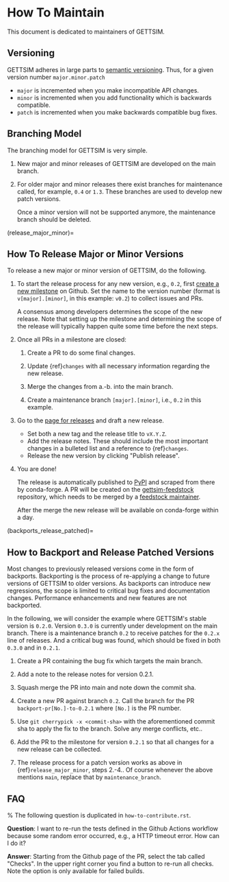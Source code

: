 # How To Maintain

This document is dedicated to maintainers of GETTSIM.

## Versioning

GETTSIM adheres in large parts to [semantic versioning](https://semver.org). Thus, for a
given version number `major.minor.patch`

- `major` is incremented when you make incompatible API changes.
- `minor` is incremented when you add functionality which is backwards compatible.
- `patch` is incremented when you make backwards compatible bug fixes.

## Branching Model

The branching model for GETTSIM is very simple.

1. New major and minor releases of GETTSIM are developed on the main branch.

1. For older major and minor releases there exist branches for maintenance called, for
   example, `0.4` or `1.3`. These branches are used to develop new patch versions.

   Once a minor version will not be supported anymore, the maintenance branch should be
   deleted.

(release_major_minor)=

## How To Release Major or Minor Versions

To release a new major or minor version of GETTSIM, do the following.

1. To start the release process for any new version, e.g., `0.2`, first
   [create a new milestone](https://github.com/iza-institute-of-labor-economics/gettsim/milestones/new)
   on Github. Set the name to the version number (format is `v[major].[minor]`, in this
   example: `v0.2`) to collect issues and PRs.

   A consensus among developers determines the scope of the new release. Note that
   setting up the milestone and determining the scope of the release will typically
   happen quite some time before the next steps.

1. Once all PRs in a milestone are closed:

   1. Create a PR to do some final changes.

   1. Update {ref}`changes` with all necessary information regarding the new release.

   1. Merge the changes from a.-b. into the main branch.

   1. Create a maintenance branch `[major].[minor]`, i.e., `0.2` in this example.

1. Go to the
   [page for releases](https://github.com/iza-institute-of-labor-economics/gettsim/releases)
   and draft a new release.

   - Set both a new tag and the release title to `vX.Y.Z`.
   - Add the release notes. These should include the most important changes in a
     bulleted list and a reference to {ref}`changes`.
   - Release the new version by clicking "Publish release".

1. You are done!

   The release is automatically published to [PyPI](https://pypi.org/project/gettsim/)
   and scraped from there by conda-forge. A PR will be created on the
   [gettsim-feedstock](https://github.com/conda-forge/gettsim-feedstock) repository,
   which needs to be merged by a
   [feedstock maintainer](https://github.com/conda-forge/gettsim-feedstock#feedstock-maintainers).

   After the merge the new release will be available on conda-forge within a day.

(backports_release_patched)=

## How to Backport and Release Patched Versions

Most changes to previously released versions come in the form of backports. Backporting
is the process of re-applying a change to future versions of GETTSIM to older versions.
As backports can introduce new regressions, the scope is limited to critical bug fixes
and documentation changes. Performance enhancements and new features are not backported.

In the following, we will consider the example where GETTSIM's stable version is
`0.2.0`. Version `0.3.0` is currently under development on the main branch. There is a
maintenance branch `0.2` to receive patches for the `0.2.x` line of releases. And a
critical bug was found, which should be fixed in both `0.3.0` and in `0.2.1`.

1. Create a PR containing the bug fix which targets the main branch.

1. Add a note to the release notes for version 0.2.1.

1. Squash merge the PR into main and note down the commit sha.

1. Create a new PR against branch `0.2`. Call the branch for the PR
   `backport-pr[No.]-to-0.2.1` where `[No.]` is the PR number.

1. Use `git cherrypick -x <commit-sha>` with the aforementioned commit sha to apply the
   fix to the branch. Solve any merge conflicts, etc..

1. Add the PR to the milestone for version `0.2.1` so that all changes for a new release
   can be collected.

1. The release process for a patch version works as above in {ref}`release_major_minor`,
   steps 2.-4.. Of course whenever the above mentions `main`, replace that by
   `maintenance_branch`.

## FAQ

% The following question is duplicated in `how-to-contribute.rst`.

**Question**: I want to re-run the tests defined in the Github Actions workflow because
some random error occurred, e.g., a HTTP timeout error. How can I do it?

**Answer**: Starting from the Github page of the PR, select the tab called "Checks". In
the upper right corner you find a button to re-run all checks. Note the option is only
available for failed builds.
